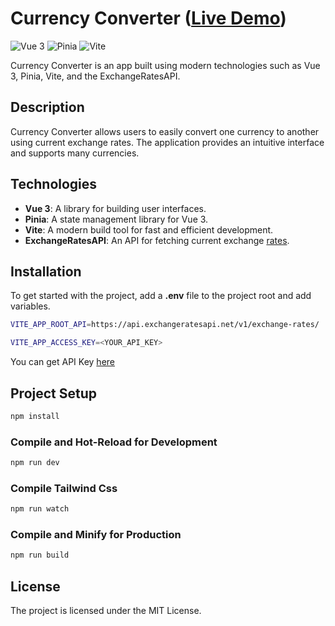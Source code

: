 # Currency Converter ([Live Demo](https://vue-currency-converter.onrender.com/))

![Vue 3](https://img.shields.io/badge/-Vue%203-blue?style=flat-square&logo=vuedotjs)
![Pinia](https://img.shields.io/badge/-Pinia-purple?style=flat-square&logo=pinia)
![Vite](https://img.shields.io/badge/-Vite-green?style=flat-square&logo=vite)

Currency Converter is an app built using modern technologies such as Vue 3, Pinia, Vite, and the ExchangeRatesAPI.

## Description

Currency Converter allows users to easily convert one currency to another using current exchange rates. The application provides an intuitive interface and supports many currencies.

## Technologies

- **Vue 3**: A library for building user interfaces.
- **Pinia**: A state management library for Vue 3.
- **Vite**: A modern build tool for fast and efficient development.
- **ExchangeRatesAPI**: An API for fetching current exchange [rates](https://api.exchangeratesapi.net).

## Installation

To get started with the project, add a **.env** file to the project root and add variables.

```sh
VITE_APP_ROOT_API=https://api.exchangeratesapi.net/v1/exchange-rates/

VITE_APP_ACCESS_KEY=<YOUR_API_KEY>

```

You can get API Key [here](https://api.exchangeratesapi.net)

## Project Setup

```sh
npm install
```

### Compile and Hot-Reload for Development

```sh
npm run dev
```

### Compile Tailwind Css

```sh
npm run watch
```

### Compile and Minify for Production

```sh
npm run build
```

## License

The project is licensed under the MIT License.
